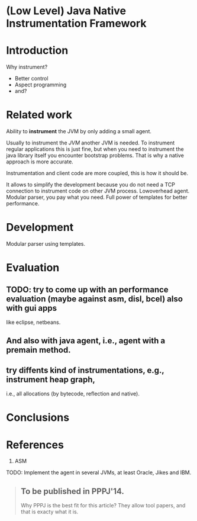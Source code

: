 (Low Level) Java Native Instrumentation Framework
=================================================

# Introduction


Why instrument?
*  Better control
*  Aspect programming
*  and?

# Related work

Ability to **instrument** the JVM by only adding a small agent.


Usually to instrument the *JVM* another JVM is needed.
To instrument regular applications this is just fine,
but when you need to instrument the java library itself you encounter bootstrap problems.
That is why a native approach is more accurate.

Instrumentation and client code are more coupled, this is how it should be.

It allows to simplify the development because you do not need a TCP 
connection to instrument code on other JVM process.
Lowoverhead agent.
Modular parser, you pay what you need. Full power of templates for better performance.

# Development

Modular parser using templates.

# Evaluation

## TODO: try to come up with an performance evaluation (maybe against asm, disl, bcel) also with gui apps 
like eclipse, netbeans.

## And also with java agent, i.e., agent with a premain method.
 
## try diffents kind of instrumentations, e.g., instrument heap graph, 
i.e., all allocations (by bytecode, reflection and native).

## 
# Conclusions


# References

1. ASM

TODO:
Implement the agent in several JVMs, at least Oracle, Jikes and IBM.

> ## To be published in PPPJ'14.
> Why PPPJ is the best fit for this article?
> They allow tool papers, and that is exacty what it is.
